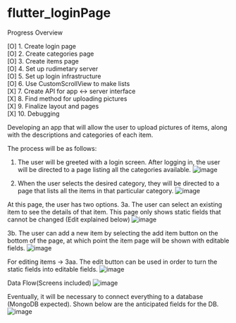 # flutter_loginPage

Progress Overview  
  
[O] 1. Create login page  
[O] 2. Create categories page  
[O] 3. Create items page  
[O] 4. Set up rudimetary server  
[O] 5. Set up login infrastructure  
[O] 6. Use CustomScrollView to make lists  
[X] 7. Create API for app <-> server interface  
[X] 8. Find method for uploading pictures  
[X] 9. Finalize layout and pages  
[X] 10. Debugging  

 
Developing an app that will allow the user to upload pictures of items, along with the descriptions and categories of each item.

The process will be as follows:

1. The user will be greeted with a login screen. After logging in, the user will be directed to a page listing all the categories available.
![image](https://user-images.githubusercontent.com/37391521/116648567-53cdb980-a9b8-11eb-8910-7a6b7c4182fd.png)

2. When the user selects the desired category, they will be directed to a page that lists all the items in that particular category.
![image](https://user-images.githubusercontent.com/37391521/116648695-955e6480-a9b8-11eb-88f5-44a6e3fab9b9.png)

At this page, the user has two options.
3a. The user can select an existing item to see the details of that item. This page only shows static fields that cannot be changed (Edit explained below) 
![image](https://user-images.githubusercontent.com/37391521/116648786-d8b8d300-a9b8-11eb-8cff-274983ab213e.png)

3b. The user can add a new item by selecting the add item button on the bottom of the page, at which point the item page will be shown with editable fields.
![image](https://user-images.githubusercontent.com/37391521/116648862-0d2c8f00-a9b9-11eb-8403-636c9eff9d2c.png)

For editing items ->
3aa. The edit button can be used in order to turn the static fields into editable fields.
![image](https://user-images.githubusercontent.com/37391521/116648923-3fd68780-a9b9-11eb-9e91-2263f02450ee.png)

Data Flow(Screens included)
![image](https://user-images.githubusercontent.com/37391521/116648956-5250c100-a9b9-11eb-8a0d-621976e89a6d.png)

Eventually, it will be necessary to connect everything to a database (MongoDB expected). Shown below are the anticipated fields for the DB.
![image](https://user-images.githubusercontent.com/37391521/116649025-6d233580-a9b9-11eb-80ac-bdb44ec5fc9c.png)

